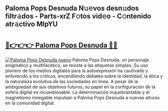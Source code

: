 ## Paloma Pops Desnuda N𝚞𝚎vos desn𝚞dos filtr𝚊dos - Parts-xrZ F𝚘tos vid𝚎o - C𝚘ntenido atr𝚊ctivo MlpYU

# <h2><a href="http://mb5ciga.tromn.icu/?c=Paloma+Pops+Desnuda">🔗👉👉👉 Paloma Pops Desnuda 🔗🔗</a></h2>

[![Paloma Pops Desnuda nuevo](https://i.imgur.com/pEAQMta.gif)](http://mb5ciga.tromn.icu/?c=Paloma+Pops+Desnuda)
Paloma Pops Desnuda, un personaje enigmático y multifacético, se resiste a las etiquetas simples. Su uso pionero de los medios digitales para la autoexpresión ha cautivado y enfurecido a los críticos, encendiendo debates sobre la identidad, la ética y la naturaleza evolutiva de las sociedades en línea. A pesar de la ambigüedad de sus objetivos futuros, su papel en la configuración de la esfera digital es incuestionable. La determinación inquebrantable y el magnetismo innegable impulsan a Paloma Pops Desnuda a nuevas alturas en la comunidad digital.
